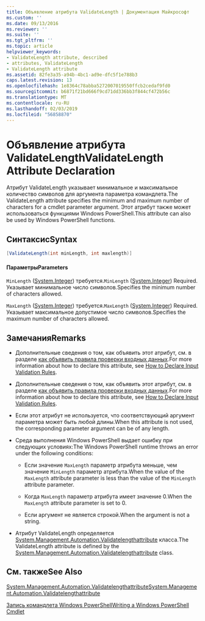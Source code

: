 ```yaml
---
title: Объявление атрибута ValidateLength | Документация Майкрософт
ms.custom: ''
ms.date: 09/13/2016
ms.reviewer: ''
ms.suite: ''
ms.tgt_pltfrm: ''
ms.topic: article
helpviewer_keywords:
- ValidateLength attribute, described
- attributes, ValidateLength
- ValidateLength attribute
ms.assetid: 82fe3a35-a94b-4bc1-ad9e-dfc5f1e788b3
caps.latest.revision: 13
ms.openlocfilehash: 1e8364c78abba5272007019550ffcb2cedaf9fd0
ms.sourcegitcommit: b6871f21bd666f9cd71dd336bb3f844cf472b56c
ms.translationtype: MT
ms.contentlocale: ru-RU
ms.lasthandoff: 02/03/2019
ms.locfileid: "56858870"
---
```

# <a name="validatelength-attribute-declaration"></a><span data-ttu-id="e064c-102">Объявление атрибута ValidateLength</span><span class="sxs-lookup"><span data-stu-id="e064c-102">ValidateLength Attribute Declaration</span></span>

<span data-ttu-id="e064c-103">Атрибут ValidateLength указывает минимальное и максимальное количество символов для аргумента параметра командлета.</span><span class="sxs-lookup"><span data-stu-id="e064c-103">The ValidateLength attribute specifies the minimum and maximum number of characters for a cmdlet parameter argument.</span></span> <span data-ttu-id="e064c-104">Этот атрибут также может использоваться функциями Windows PowerShell.</span><span class="sxs-lookup"><span data-stu-id="e064c-104">This attribute can also be used by Windows PowerShell functions.</span></span>

## <a name="syntax"></a><span data-ttu-id="e064c-105">Синтаксис</span><span class="sxs-lookup"><span data-stu-id="e064c-105">Syntax</span></span>

```csharp
[ValidateLength(int minLength, int maxlength)]
```

#### <a name="parameters"></a><span data-ttu-id="e064c-106">Параметры</span><span class="sxs-lookup"><span data-stu-id="e064c-106">Parameters</span></span>

<span data-ttu-id="e064c-107">`MinLength` ([System.Integer](/dotnet/api/System.Integer)) требуется.</span><span class="sxs-lookup"><span data-stu-id="e064c-107">`MinLength` ([System.Integer](/dotnet/api/System.Integer)) Required.</span></span> <span data-ttu-id="e064c-108">Указывает минимальное число символов.</span><span class="sxs-lookup"><span data-stu-id="e064c-108">Specifies the minimum number of characters allowed.</span></span>

<span data-ttu-id="e064c-109">`MaxLength` ([System.Integer](/dotnet/api/System.Integer)) требуется.</span><span class="sxs-lookup"><span data-stu-id="e064c-109">`MaxLength` ([System.Integer](/dotnet/api/System.Integer)) Required.</span></span> <span data-ttu-id="e064c-110">Указывает максимальное допустимое число символов.</span><span class="sxs-lookup"><span data-stu-id="e064c-110">Specifies the maximum number of characters allowed.</span></span>

## <a name="remarks"></a><span data-ttu-id="e064c-111">Замечания</span><span class="sxs-lookup"><span data-stu-id="e064c-111">Remarks</span></span>

- <span data-ttu-id="e064c-112">Дополнительные сведения о том, как объявить этот атрибут, см. в разделе [как объявить правила проверки входных данных](http://msdn.microsoft.com/en-us/544c2100-62ba-4be4-b2a2-cc0d4e4fc45b).</span><span class="sxs-lookup"><span data-stu-id="e064c-112">For more information about how to declare this attribute, see [How to Declare Input Validation Rules](http://msdn.microsoft.com/en-us/544c2100-62ba-4be4-b2a2-cc0d4e4fc45b).</span></span>
- <span data-ttu-id="e064c-113">Дополнительные сведения о том, как объявить этот атрибут, см. в разделе [как объявить правила проверки входных данных](http://msdn.microsoft.com/en-us/544c2100-62ba-4be4-b2a2-cc0d4e4fc45b).</span><span class="sxs-lookup"><span data-stu-id="e064c-113">For more information about how to declare this attribute, see [How to Declare Input Validation Rules](http://msdn.microsoft.com/en-us/544c2100-62ba-4be4-b2a2-cc0d4e4fc45b).</span></span>

- <span data-ttu-id="e064c-114">Если этот атрибут не используется, что соответствующий аргумент параметра может быть любой длины.</span><span class="sxs-lookup"><span data-stu-id="e064c-114">When this attribute is not used, the corresponding parameter argument can be of any length.</span></span>

- <span data-ttu-id="e064c-115">Среда выполнения Windows PowerShell выдает ошибку при следующих условиях:</span><span class="sxs-lookup"><span data-stu-id="e064c-115">The Windows PowerShell runtime throws an error under the following conditions:</span></span>

    - <span data-ttu-id="e064c-116">Если значение `MaxLength` параметр атрибута меньше, чем значение `MinLength` параметр атрибута.</span><span class="sxs-lookup"><span data-stu-id="e064c-116">When the value of the `MaxLength` attribute parameter is less than the value of the `MinLength` attribute parameter.</span></span>

    - <span data-ttu-id="e064c-117">Когда `MaxLength` параметр атрибута имеет значение 0.</span><span class="sxs-lookup"><span data-stu-id="e064c-117">When the `MaxLength` attribute parameter is set to 0.</span></span>

    - <span data-ttu-id="e064c-118">Если аргумент не является строкой.</span><span class="sxs-lookup"><span data-stu-id="e064c-118">When the argument is not a string.</span></span>

- <span data-ttu-id="e064c-119">Атрибут ValidateLength определяется [System.Management.Automation.Validatelengthattribute](/dotnet/api/System.Management.Automation.ValidateLengthAttribute) класса.</span><span class="sxs-lookup"><span data-stu-id="e064c-119">The ValidateLength attribute is defined by the [System.Management.Automation.Validatelengthattribute](/dotnet/api/System.Management.Automation.ValidateLengthAttribute) class.</span></span>

## <a name="see-also"></a><span data-ttu-id="e064c-120">См. также</span><span class="sxs-lookup"><span data-stu-id="e064c-120">See Also</span></span>

[<span data-ttu-id="e064c-121">System.Management.Automation.Validatelengthattribute</span><span class="sxs-lookup"><span data-stu-id="e064c-121">System.Management.Automation.Validatelengthattribute</span></span>](/dotnet/api/System.Management.Automation.ValidateLengthAttribute)

[<span data-ttu-id="e064c-122">Запись командлета Windows PowerShell</span><span class="sxs-lookup"><span data-stu-id="e064c-122">Writing a Windows PowerShell Cmdlet</span></span>](./writing-a-windows-powershell-cmdlet.md)

